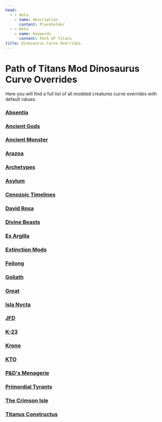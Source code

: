 ```yaml
---
head:
  - - meta
    - name: description
      content: Placeholder
  - - meta
    - name: keywords
      content: Path Of Titans
title: Dinosaurus Curve Overrides
---
```


# Path of Titans Mod Dinosaurus Curve Overrides

Here you will find a full list of all modded creatures curve overrides with default values.

### [Absentia](./Absentia/Path-of-Titans-Absentia)

### [Ancient Gods](./Ancient%20Gods/Path-of-Titans-Ancient-Gods)

### [Ancient Monster](./Ancient%20Monster/Path-of-Titans-Ancient-Monster)

### [Arazoa](./Arazoa/Path-of-Titans-Arazoa)

### [Archetypes](./Archetypes/Path-of-Titans-Archetypes)

### [Asylum](./Asylum/Path-of-Titans-Asylum)

### [Cenozoic Timelines](./Cenozoic%20Timelines/Path-of-Titans-Cenozoic-Timelines)

### [David Rosa](./David%20Rosa/Path-of-Titans-David-Rosa)

### [Divine Beasts](./Divine%20Beasts/Path-of-Titans-Divine-Beasts)

### [Ex Argilla](./Ex%20Argilla/Path-of-Titans-Ex-Argilla)

### [Extinction Mods](./Extinction%20Mods/Path-of-Titans-Extinction-Mods)

### [Feilong](./Feilong/Path-of-Titans-Feilong)

### [Goliath](./Goliath/Path-of-Titans-Goliath)

### [Great](./Great/Path-of-Titans-Great)

### [Isla Nycta](./Isla%20Nycta/Path-of-Titans-Isla-Nycta)

### [JFD](./JFD/Path-of-Titans-JFD)

### [K-23](./K-23/Path-of-Titans-K-23)

### [Krono](./Krono/Path-of-Titans-Krono)

### [KTO](./KTO/Path-of-Titans-KTO)

### [P&D's Menagerie](./P&D's%20Menagerie/Path-of-Titans-P&D's-Menagerie)

### [Primordial Tyrants](./Primordial%20Tyrants/Path-of-Titans-Primordial-Tyrants)

### [The Crimson Isle](./The%20Crimson%20Isle/Path-of-Titans-The-Crimson-Isle)

### [Titanus Constructus](./Titanus%20Constructus/Path-of-Titans-Titanus-Constructus)
